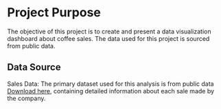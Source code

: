 # Project Purpose
The objective of this project is to create and present a data visualization dashboard about coffee sales. The data used for this project is sourced from public data.

## Data Source
Sales Data: The primary dataset used for this analysis is from public data [Download here](https://github.com/mochen862/excel-project-coffee-sales/blob/019f1f41f236a4c66a34282a85095648de48de3b/coffeeOrdersData.xlsx), containing detailed information about each sale made by the company.
